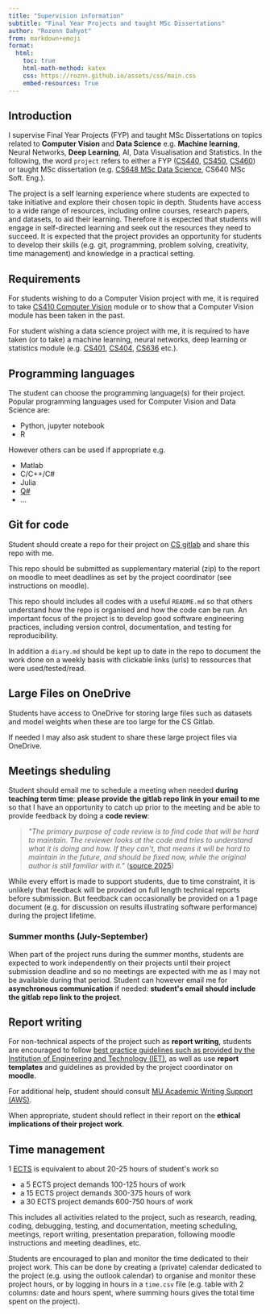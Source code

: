 ```yaml
---
title: "Supervision information"
subtitle: "Final Year Projects and taught MSc Dissertations"
author: "Rozenn Dahyot"
from: markdown+emoji
format:
  html:
    toc: true
    html-math-method: katex
    css: https://roznn.github.io/assets/css/main.css
    embed-resources: True
---
```






## Introduction

I  supervise  Final Year Projects (FYP)  and taught MSc Dissertations on topics related 
to **Computer Vision** and **Data Science** e.g. **Machine learning**, Neural Networks, **Deep Learning**, AI, Data Visualisation and Statistics.
In the following, the word `project` refers to either a FYP (<a href="https://apps.maynoothuniversity.ie/courses/?TARGET=MODULE&MODE=VIEW&MODULE_CODE=CS440" target="_blank">CS440</a>, <a href="https://apps.maynoothuniversity.ie/courses/?TARGET=MODULE&MODE=VIEW&MODULE_CODE=CS450" target="_blank">CS450</a>, <a href="https://apps.maynoothuniversity.ie/courses/?TARGET=MODULE&MODE=VIEW&MODULE_CODE=CS460" target="_blank">CS460</a>)  or taught MSc dissertation (e.g. <a href="https://apps.maynoothuniversity.ie/courses/?TARGET=MODULE&MODE=VIEW&MODULE_CODE=CS648">CS648 MSc Data Science</a>,  CS640 MSc Soft. Eng.). 


The project is a self learning experience where students are expected to take initiative and explore their chosen topic in depth. Students  have  access to a wide range of resources, including online courses, research papers, and datasets, to aid their learning. Therefore it is expected that students will engage in self-directed learning and seek out the resources they need to succeed. It is expected that the project provides an opportunity for students to develop their skills (e.g. git, programming, problem solving, creativity, time management) and knowledge in a practical setting.

## Requirements 

For students wishing to do a Computer Vision project with me, 
it is required to take <a href="https://apps.maynoothuniversity.ie/courses/?TARGET=MODULE&MODE=VIEW&MODULE_CODE=CS410"  target="_blank">CS410 Computer Vision</a> module or to show that a Computer Vision module has been taken in the past.

For student wishing a data science project with me, it is required to have taken (or to take) a machine learning, neural networks, deep learning or statistics module (e.g. <a href="https://apps.maynoothuniversity.ie/courses/?TARGET=MODULE&MODE=VIEW&MODULE_CODE=CS401" target="_blank">CS401</a>, <a href="https://apps.maynoothuniversity.ie/courses/?TARGET=MODULE&MODE=VIEW&MODULE_CODE=CS404" target="_blank">CS404</a>, <a href="https://apps.maynoothuniversity.ie/courses/?TARGET=MODULE&MODE=VIEW&MODULE_CODE=CS636" target="_blank">CS636</a> etc.).




## Programming languages

The student can choose the programming language(s) for their project.  
Popular programming languages used for Computer Vision and Data Science are:

- Python, jupyter notebook 
- R

However others can be used if appropriate e.g.

- Matlab
- C/C++/C#
- Julia
- <a href="https://en.wikipedia.org/wiki/Q_Sharp" target="_blank">Q#</a>  
- ...


## Git for code

Student should create a repo for their project on <a href="https://gitlab.cs.nuim.ie/users/sign_in" target="_blank">CS gitlab</a> 
and share this repo with me. 


This repo should be submitted as supplementary material (zip) to the report on moodle to meet deadlines as set by the project coordinator (see instructions on moodle).

This repo should includes all codes with a useful  `README.md` so that others understand how the repo is organised and how the code can be run. 
An important focus of the project is to develop good software engineering practices, including version control, documentation, and testing for reproducibility.

In addition a `diary.md` should be kept up to date in the repo to document the work done on a weekly basis with clickable links (urls) to ressources that were used/tested/read. 




## Large Files on OneDrive

Students have access to OneDrive  for storing large files such as datasets and model weights when these are too large for the CS Gitlab. 

If needed I may also ask student to share these large project files via OneDrive.


## Meetings sheduling

Student should email me to schedule a meeting when needed **during teaching term time**: 
**please provide  the gitlab repo link  in your email to me** so that I have an opportunity to catch up prior to the meeting and be able to provide feedback by doing a **code review**:

> *"The primary purpose of code review is to find code that will be _hard to maintain_.  The reviewer looks at the code and tries to understand what it is doing and how. If they can't, that means it will be hard to maintain in the future, and should be fixed now, while the original author is still familiar with it."* (<a href="https://mathstodon.xyz/@mjd/115096720350507897" target="_blank">source 2025</a>)


While every effort is made to support students, due to time constraint, it is unlikely that feedback  will  be provided  on full length technical reports before submission. But feedback can occasionally be provided on a 1 page document (e.g. for discussion on results illustrating software performance)  during the project lifetime.


### Summer months (July-September)

When part of the project runs during the summer months, 
students are expected to work independently on their projects until their project submission deadline
and so no meetings are expected with me as I may not be available during that period.
Student can however email me for **asynchronous communication** if needed: **student's email should include the gitlab repo link to the project**.

## Report writing

For non-technical aspects of the project such as **report writing**, students are encouraged to follow   <a href="https://www.theiet.org/media/5182/technical-report-writing.pdf" target="_blank">best practice guidelines such as provided by the Institution of Engineering and Technology (IET)</a>, as well as use **report templates** and guidelines as provided by the project coordinator on **moodle**. 

For additional help, student should consult <a href="https://www.maynoothuniversity.ie/student-success/your-academic-journey/writing-support" target="_blank">MU Academic Writing Support (AWS)</a>.

When appropriate, student should reflect in their report on the **ethical implications of their project work**.


## Time management

1 <a href="https://en.wikipedia.org/wiki/European_Credit_Transfer_and_Accumulation_System" target="_blank">ECTS</a> is equivalent to about  20-25 hours of student's work so 

-  a 5 ECTS project  demands 100-125 hours of work
-  a 15 ECTS project  demands 300-375 hours of work
-  a 30 ECTS project  demands 600-750 hours of work

This includes all activities related to the project, such as research, reading, coding, debugging, testing, and documentation, meeting scheduling, meetings, report writing, presentation preparation, following moodle instructions and meeting deadlines,  etc.

Students are encouraged to plan and monitor the time dedicated to their project work. This can be done by creating a (private)  calendar dedicated to the project (e.g. using the outlook calendar) to organise and monitor these project hours, or by logging in hours in a `time.csv` file  (e.g. table with 2 columns: date and hours spent, where summing hours gives the total time spent on the project). 
 





